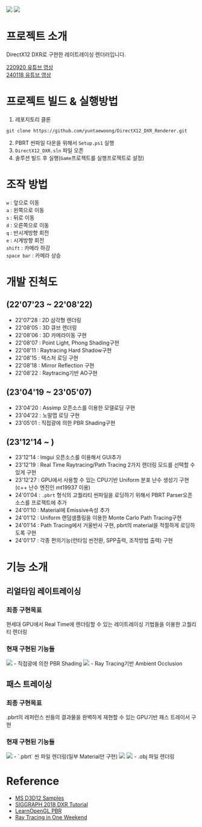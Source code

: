 <img src = "Image/BathRoom3337SPP.png">
<img src = "Image/Final.png">

# 프로젝트 소개
DirectX12 DXR로 구현한 레이트레이싱 렌더러입니다.  

[220920 유튜브 영상](https://www.youtube.com/watch?v=3sq5kmFZCIY)  
[240118 유튜브 영상](https://www.youtube.com/watch?v=p5pKfETVxYI)  

# 프로젝트 빌드 & 실행방법
1. 레포지토리 클론
```
git clone https://github.com/yuntaewoong/DirectX12_DXR_Renderer.git
```
2. PBRT 씬파일 다운을 위해서 `Setup.ps1` 실행    
3. ```DirectX12_DXR.sln``` 파일 오픈
4. 솔루션 빌드 후 실행(```Game```프로젝트를  실행프로젝트로 설정)

# 조작 방법
`w` : 앞으로 이동  
`a` : 왼쪽으로 이동  
`s` : 뒤로 이동  
`d` : 오른쪽으로 이동  
`q` : 반시계방향 회전  
`e` : 시계방향 회전  
`shift` : 카메라 하강  
`space bar` : 카메라 상승  



# 개발 진척도
## (22'07'23 ~ 22'08'22)  
* 22'07'28 : 2D 삼각형 렌더링
* 22'08'05 : 3D 큐브 렌더링
* 22'08'06 : 3D 카메라이동 구현
* 22'08'07 : Point Light, Phong Shading구현
* 22'08'11 : Raytracing Hard Shadow구현
* 22'08'15 : 텍스처 로딩 구현
* 22'08'18 : Mirror Reflection 구현
* 22'08'22 : Raytracing기반 AO구현

## (23'04'19 ~ 23'05'07)
* 23'04'20 : Assimp 오픈소스를 이용한 모델로딩 구현
* 23'04'22 : 노말맵 로딩 구현
* 23'05'01 : 직접광에 의한 PBR Shading구현

## (23'12'14 ~ )
* 23'12'14 : Imgui 오픈소스를 이용해서 GUI추가
* 23'12'19 : Real Time Raytracing/Path Tracing 2가지 렌더링 모드를 선택할 수 있게 구현
* 23'12'27 : GPU에서 사용할 수 있는 CPU기반 Uniform 분포 난수 생성기 구현(c++ 난수 엔진인 mt19937 이용)
* 24'01'04 : `.pbrt` 형식의 고퀄리티 씬파일을 로딩하기 위해서 PBRT Parser오픈소스를 프로젝트에 추가
* 24'01'10 : Material에 Emissive속성 추가
* 24'01'12 : Uniform 랜덤샘플링을 이용한 Monte Carlo Path Tracing구현
* 24'01'14 : Path Tracing에서 거울반사 구현, pbrt의 material을 적절하게 로딩하도록 구현
* 24'01'17 : 각종 편의기능(런타임 씬전환, SPP출력, 조작방법 출력) 구현



# 기능 소개

## 리얼타임 레이트레이싱
### 최종 구현목표
현세대 GPU에서 Real Time에 렌더링할 수 있는 레이트레이싱 기법들을 이용한 고퀄리티 렌더링
### 현재 구현된 기능들
<img src = "Image/PBRBasic.png">
- 직접광에 의한 PBR Shading
<img src = "Image/Ambient Occlusion.png">
- Ray Tracing기반 Ambient Occlusion




## 패스 트레이싱
### 최종 구현목표
.pbrt의 레퍼런스 씬들의 결과물을 완벽하게 재현할 수 있는 GPU기반 패스 트레이서 구현

### 현재 구현된 기능들
<img src = "Image/BathRoom3337SPP.png">
- `.pbrt` 씬 파일 렌더링(일부 Material만 구현)

<img src = "Image/CornellBoxSphere32000SPP.png">


<img src = "Image/CornellBOx26000spp.png">
- .obj 파일 렌더링

# Reference
- [MS D3D12 Samples](https://github.com/microsoft/DirectX-Graphics-Samples)
- [SIGGRAPH 2018 DXR Tutorial](http://intro-to-dxr.cwyman.org/)
- [LearnOpenGL PBR](https://learnopengl.com/PBR/Lighting)
- [Ray Tracing in One Weekend](https://raytracing.github.io/books/RayTracingInOneWeekend.html)